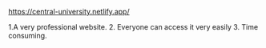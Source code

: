 https://central-university.netlify.app/

1.A very professional website.
2. Everyone can access it very easily
3. Time consuming.

